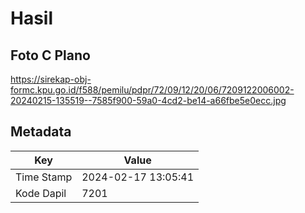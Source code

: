 # Hasil

## Foto C Plano

https://sirekap-obj-formc.kpu.go.id/f588/pemilu/pdpr/72/09/12/20/06/7209122006002-20240215-135519--7585f900-59a0-4cd2-be14-a66fbe5e0ecc.jpg


## Metadata

| Key        | Value               |
| ---------- | ------------------- |
| Time Stamp | 2024-02-17 13:05:41 |
| Kode Dapil | 7201                |



